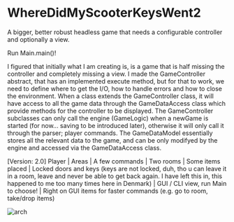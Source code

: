 # WhereDidMyScooterKeysWent2
A bigger, better robust headless game that needs a configurable controller and optionally a view.

Run Main.main()!

I figured that initially what I am creating is, is a game that is half missing the controller and completely missing a view. I made the GameController abstract, that has an implemented execute method, but for that to work, we need to define where to get the I/O, how to handle errors and how to close the environment.
When a class extends the GameController class, it will have access to all the game data through the GameDataAccess class which provide methods for the controller to be displayed.
The GameController subclasses can only call the engine (GameLogic) when a newGame is started (for now... saving to be introduced later), otherwise it will only call it through the parser; player commands.
The GameDataModel essentially stores all the relevant data to the game, and can be only modifyed by the engine and accessed via the GameDataAccess class.

[Version: 2.0]
Player |
Areas |
A few commands |
Two rooms |
Some items placed |
Locked doors and keys (keys are not locked, duh, tho u can leave it in a room, leave and never be able to get back again. I have left this in, this happened to me too many times here in Denmark) |
GUI / CLI view, run Main to choose! |
Right on GUI items for faster commands (e.g. go to room, take/drop items)

![arch](https://user-images.githubusercontent.com/90683098/140827720-78169582-2fee-4a8b-8fd6-87ebd11b3fa2.PNG)
